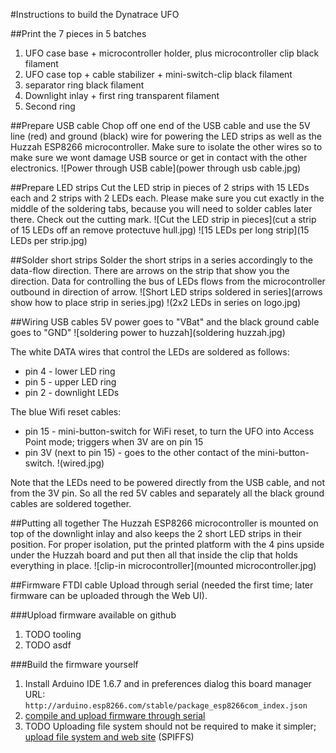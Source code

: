 #Instructions to build the Dynatrace UFO

##Print the 7 pieces in 5 batches

1. UFO case base + microcontroller holder, plus microcontroller clip
black filament
2. UFO case top + cable stabilizer + mini-switch-clip
black filament
3. separator ring
black filament
4. Downlight inlay + first ring
transparent filament
5. Second ring

##Prepare USB cable
Chop off one end of the USB cable and use the 5V line (red) and ground (black) wire for powering the LED strips as well as the Huzzah ESP8266 microcontroller. Make sure to isolate the other wires so to make sure we wont damage USB source or get in contact with the other electronics.
![Power through USB cable](power through usb cable.jpg)

##Prepare LED strips
Cut the LED strip in pieces of 2 strips with 15 LEDs each and 2 strips with 2 LEDs each. Please make sure you cut exactly in the middle of the soldering tabs, because you will need to solder cables later there. Check out the cutting mark.
![Cut the LED strip in pieces](cut a strip of 15 LEDs off an remove protectuve hull.jpg)
![15 LEDs per long strip](15 LEDs per strip.jpg)

##Solder short strips
Solder the short strips in a series accordingly to the data-flow direction. There are arrows on the strip that show you the direction. Data for controlling the bus of LEDs flows from the microcontroller outbound in direction of arrow.
![Short LED strips soldered in series](arrows show how to place strip in series.jpg)
!(2x2 LEDs in series on logo.jpg)

##Wiring
USB cables 5V power goes to "VBat" and the black ground cable goes to "GND"
![soldering power to huzzah](soldering huzzah.jpg)

The white DATA wires that control the LEDs are soldered as follows:
* pin 4 - lower LED ring
* pin 5 - upper LED ring
* pin 2 - downlight LEDs

The blue Wifi reset cables:
* pin 15 - mini-button-switch for WiFi reset, to turn the UFO into Access Point mode; triggers when 3V are on pin 15
* pin 3V (next to pin 15) - goes to the other contact of the mini-button-switch. 
!(wired.jpg)
 
Note that the LEDs need to be powered directly from the USB cable, and not from the 3V pin. So all the red 5V cables and separately all the black ground cables are soldered together.

##Putting all together
The Huzzah ESP8266 microcontroller is mounted on top of the downlight inlay and also keeps the 2 short LED strips in their position. For proper isolation, put the printed platform with the 4 pins upside under the Huzzah board and put then all that inside the clip that holds everything in place.
![clip-in microcontroller](mounted microcontroller.jpg)

##Firmware
FTDI cable
Upload through serial (needed the first time; later firmware can be uploaded through the Web UI).

###Upload firmware available on github
1. TODO tooling
2. TODO  asdf

###Build the firmware yourself
1. Install Arduino IDE 1.6.7 and in preferences dialog this board manager URL: `http://arduino.esp8266.com/stable/package_esp8266com_index.json`
2. [compile and upload firmware through serial](https://learn.adafruit.com/adafruit-huzzah-esp8266-breakout/using-arduino-ide)
3. TODO Uploading file system should not be required to make it simpler;
[upload file system and web site](https://github.com/esp8266/Arduino/blob/master/doc/filesystem.md#uploading-files-to-file-system) (SPIFFS)

 




